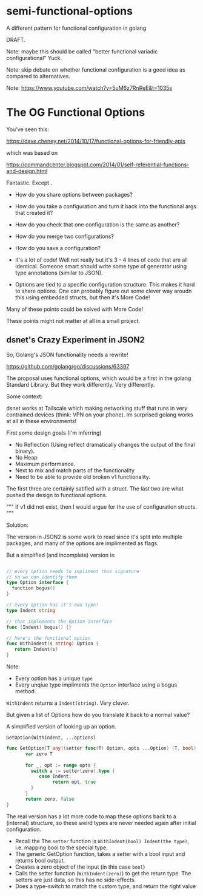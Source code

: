 # semi-functional-options
A different pattern for functional configuration in golang

DRAFT.

Note: maybe this should be called "better functional variadic configurational"  Yuck.

Note: skip debate on whether functional configuration is a good idea as compared to alternatives.

Note: https://www.youtube.com/watch?v=5uM6z7RnReE&t=1035s

# The OG Functional Options

You've seen this:

https://dave.cheney.net/2014/10/17/functional-options-for-friendly-apis

which was based on

https://commandcenter.blogspot.com/2014/01/self-referential-functions-and-design.html

Fantastic.  Except.. 

* How do you share options between packages? 
* How do you take a configuration and turn it back into the functional args that created it?
* How do you check that one configuration is the same as another?
* How do you merge two configurations?
* How do you save a configuration?

* It's a lot of code! Well not really but it's 3 - 4 lines of code that are all identical.  Someone smart should write some type of generator using type annotations (similar to JSON).
* Options are tied to a specific configuration structure.  This makes it hard to share options.  One can probably figure out some clever way aroudn this using embedded structs, but then it's More Code!

Many of these points could be solved with More Code!

These points might not matter at all in a small project.

## dsnet's Crazy Experiment in JSON2

So, Golang's JSON functionality needs a rewrite!  

https://github.com/golang/go/discussions/63397

The proposal uses functional options, which would be a first in the golang Standard Library.  But they work differently.  Very differently.

Some context:

dsnet works at Tailscale which making networking stuff that runs in very contrained devices (think: VPN on your phone). Im surprised golang works at all in these environments!

First some design goals (I'm inferring)

* No Reflection (Using reflect dramatically changes the output of the final binary).
* No Heap
* Maximum performance.
* Next to mix and match parts of the functionality
* Need to be able to provide old broken v1 functionality.

The first three are certainly satified with a struct.  The last two are what pushed the design to functional options.

"""
If v1 did not exist, then I would argue for the use of configuration structs.
"""


Solution:

The version in JSON2 is some work to read since it's split into multiple packages, and many of the options are implimented as flags.

But a simplified (and incomplete) version is:

```go

// every option needs to impliment this signature
// so we can identify them
type Option interface {
  function bogus()
}

// every option has it's own type!
type Indent string

// that implements the Option interface
func (Indent) bogus() {}

// here's the functional option
func WithIndent(s string) Option {
   return Indent(s)
}
```

Note:
* Every option has a unique `type`
* Every unqiue type impliments the `Option` interface using a bogus method.

`WithIndent` returns a `Indent(string)`.  Very clever.

But given a list of Options how do you translate it back to a normal value?
 
A simplified version of looking up an option.

`GetOption(WithIndent, ...options)`

```go
func GetOption[T any](setter func(T) Option, opts ...Option) (T, bool) {
       var zero T
      
       for _, opt := range opts {
         switch a := setter(zero).type {
            case Indent:
                 return opt, true
         }
       }
       return zero, false
}
```

The real version has a lot more code to map these options back to a (internal) structure, so these weird types are never needed again after initial configuration.

* Recall the The `setter` function is `WithIndent(bool) Indent(the type)`, i.e. mapping bool to the special type.
* The generic GetOption function, takes a setter with a bool input and returns bool output.
* Creates a zero object of the input (in this case `bool`)
* Calls the setter function (`WithIndent(zero)`) to get the return type.  The setters are just data, so this has no side-effects.
* Does a type-switch to match the custom type, and return the right value








